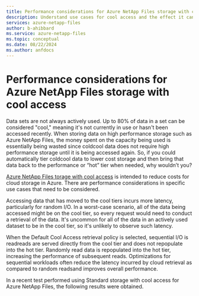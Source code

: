 ```yaml
---
title: Performance considerations for Azure NetApp Files storage with cool access
description: Understand use cases for cool access and the effect it can have on performance. 
services: azure-netapp-files
author: b-ahibbard
ms.service: azure-netapp-files
ms.topic: conceptual
ms.date: 08/22/2024
ms.author: anfdocs
---
```

# Performance considerations for Azure NetApp Files storage with cool access

Data sets are not always actively used. Up to 80% of data in a set can be considered "cool," meaning it's not currently in use or hasn't been accessed recently. When storing data on high performance storage such as Azure NetApp Files, the money spent on the capacity being used is essentially being wasted since coldcool data does not require high performance storage until it is being accessed again. So, if you could automatically tier coldcool data to lower cost storage and then bring that data back to the performance or “hot” tier when needed, why wouldn’t you?

[Azure NetApp Files torage with cool access](cool-access-introduction.md) is intended to reduce costs for cloud storage in Azure. There are performance considerations in specific use cases that need to be considered.

Accessing data that has moved to the cool tiers incurs more latency, particularly for random I/O. In a worst-case scenario, all of the data being accessed might be on the cool tier, so every request would need to conduct a retrieval of the data. It's uncommon for all of the data in an actively used dataset to be in the cool tier, so it's unlikely to observe such latency. 

When the Default Cool Access retrieval policy is selected, sequential I/O is readreads are served directly from the cool tier and does not repopulate into the hot tier.  Randomly read data is repopulated into the hot tier, increasing the performance of subsequent reads. Optimizations for sequential workloads often reduce the latency incurred by cloud retrieval as compared to random readsand improves overall performance.  

In a recent test performed using Standard storage with cool access for Azure NetApp Files, the following results were obtained.
